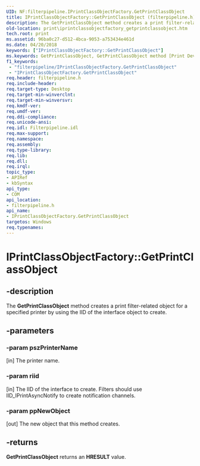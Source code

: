 ```yaml
---
UID: NF:filterpipeline.IPrintClassObjectFactory.GetPrintClassObject
title: IPrintClassObjectFactory::GetPrintClassObject (filterpipeline.h)
description: The GetPrintClassObject method creates a print filter-related object for a specified printer by using the IID of the interface object to create.
old-location: print\iprintclassobjectfactory_getprintclassobject.htm
tech.root: print
ms.assetid: 96ba0c27-d512-4bca-9053-a753434e461d
ms.date: 04/20/2018
keywords: ["IPrintClassObjectFactory::GetPrintClassObject"]
ms.keywords: GetPrintClassObject, GetPrintClassObject method [Print Devices], GetPrintClassObject method [Print Devices],IPrintClassObjectFactory interface, IPrintClassObjectFactory interface [Print Devices],GetPrintClassObject method, IPrintClassObjectFactory.GetPrintClassObject, IPrintClassObjectFactory::GetPrintClassObject, filterpipeline/IPrintClassObjectFactory::GetPrintClassObject, filterpipeline_18eaede9-1064-4387-a30b-2fc2e245e0ca.xml, print.iprintclassobjectfactory_getprintclassobject
f1_keywords:
 - "filterpipeline/IPrintClassObjectFactory.GetPrintClassObject"
 - "IPrintClassObjectFactory.GetPrintClassObject"
req.header: filterpipeline.h
req.include-header: 
req.target-type: Desktop
req.target-min-winverclnt: 
req.target-min-winversvr: 
req.kmdf-ver: 
req.umdf-ver: 
req.ddi-compliance: 
req.unicode-ansi: 
req.idl: Filterpipeline.idl
req.max-support: 
req.namespace: 
req.assembly: 
req.type-library: 
req.lib: 
req.dll: 
req.irql: 
topic_type:
- APIRef
- kbSyntax
api_type:
- COM
api_location:
- filterpipeline.h
api_name:
- IPrintClassObjectFactory.GetPrintClassObject
targetos: Windows
req.typenames: 
---
```


# IPrintClassObjectFactory::GetPrintClassObject


## -description


The <b>GetPrintClassObject</b> method creates a print filter-related object for a specified printer by using the IID of the interface object to create.


## -parameters




### -param pszPrinterName 
[in]
The printer name.


### -param riid 
[in]
The IID of the interface to create. Filters should use IID_IPrintAsyncNotify to create notification channels.


### -param ppNewObject 
[out]
The new object that this method creates.


## -returns



<b>GetPrintClassObject</b> returns an <b>HRESULT</b> value.



